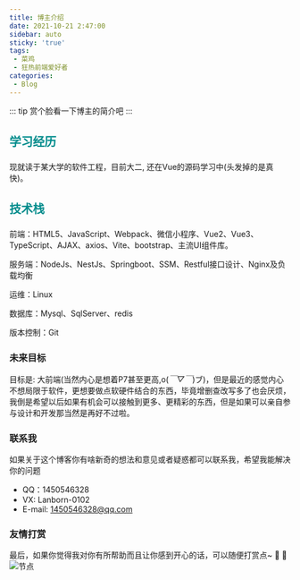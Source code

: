 ```yaml
---
title: 博主介绍
date: 2021-10-21 2:47:00
sidebar: auto
sticky: 'true'
tags:
 - 菜鸡
 - 狂热前端爱好者
categories:
 - Blog
---
```


::: tip
赏个脸看一下博主的简介吧
:::

### <h3 style="color: #008c8c; font-size: 1.5em">学习经历</h3>
现就读于某大学的软件工程，目前大二, 还在Vue的源码学习中(头发掉的是真快)。
### <h3 style="color: #008c8c; font-size: 1.5em">技术栈</h3>

前端：HTML5、JavaScript、Webpack、微信小程序、Vue2、Vue3、TypeScript、AJAX、axios、Vite、bootstrap、主流UI组件库。

服务端：NodeJs、NestJs、Springboot、SSM、Restful接口设计、Nginx及负载均衡

运维：Linux

数据库：Mysql、SqlServer、redis

版本控制：Git
### 未来目标
目标是: 大前端(当然内心是想着P7甚至更高,o(*￣▽￣*)ブ)，但是最近的感觉内心不想局限于软件，更想要做点软硬件结合的东西，毕竟增删查改写多了也会厌烦，我倒是希望以后如果有机会可以接触到更多、更精彩的东西，但是如果可以亲自参与设计和开发那当然是再好不过啦。
### 联系我

如果关于这个博客你有啥新奇的想法和意见或者疑惑都可以联系我，希望我能解决你的问题
- QQ：1450546328
- VX: Lanborn-0102
- E-mail: 1450546328@qq.com

### 友情打赏
最后，如果你觉得我对你有所帮助而且让你感到开心的话，可以随便打赏点~ :lemon: :pineapple: 
![节点](./Collection.png)